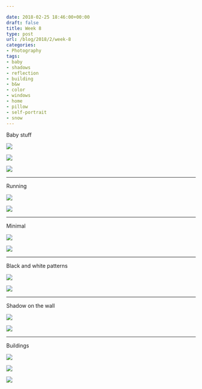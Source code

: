 ```yaml
---

date: 2018-02-25 18:46:00+00:00
draft: false
title: Week 8
type: post
url: /blog/2018/2/week-8
categories:
- Photography
tags:
- baby
- shadows
- reflection
- building
- b&w
- color
- windows
- home
- pillow
- self-portrait
- snow
---
```


Baby stuff



  
   ![](/images/2018-02-25-20182week-8/IMG_4413.jpg)

  

  
   ![](/images/2018-02-25-20182week-8/IMG_4418.jpg)

  

  
   ![](/images/2018-02-25-20182week-8/IMG_4484.jpg)

  



* * *

Running



  
   ![](/images/2018-02-25-20182week-8/IMG_4431.jpg)

  

  
   ![](/images/2018-02-25-20182week-8/IMG_4433.jpg)

  



* * *

Minimal



  
   ![](/images/2018-02-25-20182week-8/IMG_4434.jpg)

  

  
   ![](/images/2018-02-25-20182week-8/IMG_4445.jpg)

  



* * *

Black and white patterns



  
   ![](/images/2018-02-25-20182week-8/IMG_4460.jpg)

  

  
   ![](/images/2018-02-25-20182week-8/IMG_4464.jpg)

  



* * *

Shadow on the wall



  
   ![](/images/2018-02-25-20182week-8/IMG_4506.jpg)

  

  
   ![](/images/2018-02-25-20182week-8/IMG_4508.jpg)

  



* * *

Buildings



  
   ![](/images/2018-02-25-20182week-8/IMG_4510+2.jpg)

  

  
   ![](/images/2018-02-25-20182week-8/IMG_4511+2.jpg)

  

  
   ![](/images/2018-02-25-20182week-8/IMG_4516+2.jpg)

  


